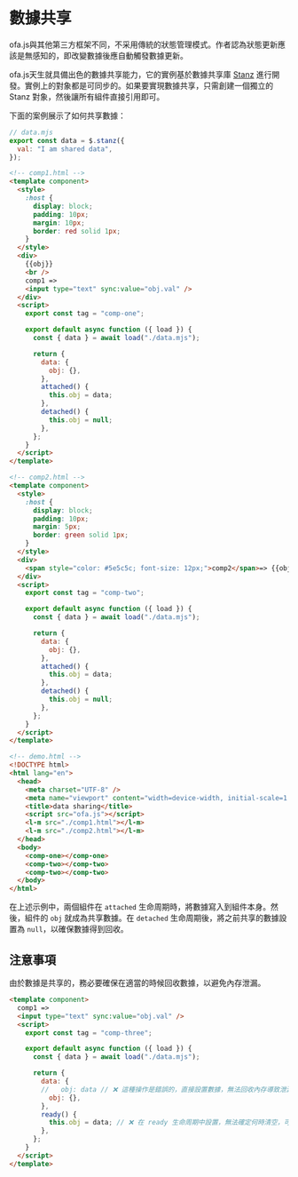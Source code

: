 # 數據共享

ofa.js與其他第三方框架不同，不采用傳統的狀態管理模式。作者認為狀態更新應該是無感知的，即改變數據後應自動觸發數據更新。

ofa.js天生就具備出色的數據共享能力，它的實例基於數據共享庫 [Stanz](https://github.com/kirakiray/stanz) 進行開發。實例上的對象都是可同步的。如果要實現數據共享，只需創建一個獨立的 Stanz 對象，然後讓所有組件直接引用即可。

下面的案例展示了如何共享數據：

```javascript
// data.mjs
export const data = $.stanz({
  val: "I am shared data",
});
```

```html
<!-- comp1.html -->
<template component>
  <style>
    :host {
      display: block;
      padding: 10px;
      margin: 10px;
      border: red solid 1px;
    }
  </style>
  <div>
    {{obj}}
    <br />
    comp1 =>
    <input type="text" sync:value="obj.val" />
  </div>
  <script>
    export const tag = "comp-one";

    export default async function ({ load }) {
      const { data } = await load("./data.mjs");

      return {
        data: {
          obj: {},
        },
        attached() {
          this.obj = data;
        },
        detached() {
          this.obj = null;
        },
      };
    }
  </script>
</template>
```

```html
<!-- comp2.html -->
<template component>
  <style>
    :host {
      display: block;
      padding: 10px;
      margin: 5px;
      border: green solid 1px;
    }
  </style>
  <div>
    <span style="color: #5e5c5c; font-size: 12px;">comp2</span>=> {{obj.val}}
  </div>
  <script>
    export const tag = "comp-two";

    export default async function ({ load }) {
      const { data } = await load("./data.mjs");

      return {
        data: {
          obj: {},
        },
        attached() {
          this.obj = data;
        },
        detached() {
          this.obj = null;
        },
      };
    }
  </script>
</template>
```

```html
<!-- demo.html -->
<!DOCTYPE html>
<html lang="en">
  <head>
    <meta charset="UTF-8" />
    <meta name="viewport" content="width=device-width, initial-scale=1.0" />
    <title>data sharing</title>
    <script src="ofa.js"></script>
    <l-m src="./comp1.html"></l-m>
    <l-m src="./comp2.html"></l-m>
  </head>
  <body>
    <comp-one></comp-one>
    <comp-two></comp-two>
    <comp-two></comp-two>
  </body>
</html>
```

在上述示例中，兩個組件在 `attached` 生命周期時，將數據寫入到組件本身。然後，組件的 `obj` 就成為共享數據。在 `detached` 生命周期後，將之前共享的數據設置為 `null`，以確保數據得到回收。

## 注意事項

由於數據是共享的，務必要確保在適當的時候回收數據，以避免內存泄漏。

```html
<template component>
  comp1 =>
  <input type="text" sync:value="obj.val" />
  <script>
    export const tag = "comp-three";

    export default async function ({ load }) {
      const { data } = await load("./data.mjs");

      return {
        data: {
        //   obj: data // ❌ 這種操作是錯誤的，直接設置數據，無法回收內存導致泄漏
          obj: {},
        },
        ready() {
          this.obj = data; // ❌ 在 ready 生命周期中設置，無法確定何時清空，可能會導致內存泄漏。最安全的方法是在 attached 生命周期內設置，在 detached 後刪除
        },
      };
    }
  </script>
</template>
```